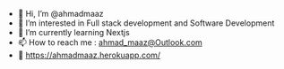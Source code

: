 - 👋 Hi, I’m @ahmadmaaz
- 👀 I’m interested in Full stack development and Software Development 
- 🌱 I’m currently learning Nextjs
- 📫 How to reach me : ahmad_maaz@Outlook.com
- 💞️ https://ahmadmaaz.herokuapp.com/

<!---
ahmadmaaz/ahmadmaaz is a ✨ special ✨ repository because its `README.md` (this file) appears on your GitHub profile.
You can click the Preview link to take a look at your changes.
--->
